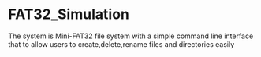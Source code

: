 # FAT32_Simulation
The system is Mini-FAT32 file system with a simple command line interface that to allow users to create,delete,rename files and directories easily
